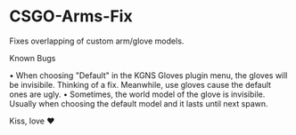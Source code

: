 # CSGO-Arms-Fix
Fixes overlapping of custom arm/glove models.


Known Bugs

• When choosing "Default" in the KGNS Gloves plugin menu, the gloves will be invisibile. Thinking of a fix. Meanwhile, use gloves cause the default ones are ugly.
• Sometimes, the world model of the glove is invisibile. Usually when choosing the default model and it lasts until next spawn.

Kiss, love ❤
